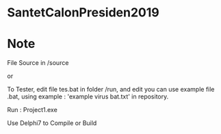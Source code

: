 # SantetCalonPresiden2019

# Note
File Source in /source

or

To Tester, edit file tes.bat in folder /run, and edit
you can use example file .bat, using example : 'example virus bat.txt' in repository.

Run : Project1.exe

Use Delphi7 to Compile or Build
